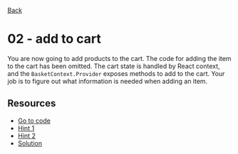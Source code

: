 [Back](../README.md)

# 02 - add to cart

You are now going to add products to the cart. The code for adding the item to
the cart has been omitted. The cart state is handled by React context, and the
`BasketContext.Provider` exposes methods to add to the cart. Your job is to
figure out what information is needed when adding an item.

## Resources

- [Go to code](https://github.com/draape/fagkveld-crystallize/blob/9531ebb7ce41ee137759cc0ad78712283be402c3/src/components/basket/reducer.js#L120)
- [Hint 1](hint1.md)
- [Hint 2](hint2.md)
- [Solution](solution.md)
